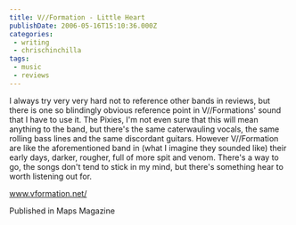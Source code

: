 ```yaml
---
title: V//Formation - Little Heart
publishDate: 2006-05-16T15:10:36.000Z
categories:
 - writing
 - chrischinchilla
tags: 
 - music 
 - reviews
---
```


I always try very very hard not to reference other bands in reviews, but there is one so blindingly obvious reference point in V//Formations' sound that I have to use it. The Pixies, I'm not even sure that this will mean anything to the band, but there's the same caterwauling vocals, the same rolling bass lines and the same discordant guitars. However V//Formation are like the aforementioned band in (what I imagine they sounded like) their early days, darker, rougher, full of more spit and venom. There's a way to go, the songs don't tend to stick in my mind, but there's something hear to worth listening out for.

<a href='https://www.vformation.net/' target='_blank'>www.vformation.net/</a>

Published in Maps Magazine
